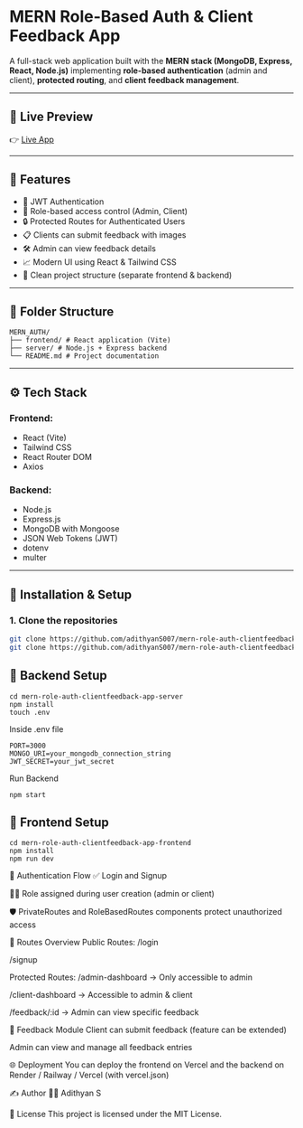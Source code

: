 # MERN Role-Based Auth & Client Feedback App

A full-stack web application built with the **MERN stack (MongoDB, Express, React, Node.js)** implementing **role-based authentication** (admin and client), **protected routing**, and **client feedback management**.

---

## 🔗 Live Preview

👉 [Live App](https://mern-role-auth-clientfeedback-app-frontend.vercel.app)

---

## 🚀 Features

- 🔐 JWT Authentication
- 👥 Role-based access control (Admin, Client)
- 🔒 Protected Routes for Authenticated Users
- 📋 Clients can submit feedback with images
- 🛠 Admin can view feedback details
- 📈 Modern UI using React & Tailwind CSS
- 🧩 Clean project structure (separate frontend & backend)

---

## 📁 Folder Structure

```
MERN_AUTH/
├── frontend/ # React application (Vite)
├── server/ # Node.js + Express backend
└── README.md # Project documentation
```


---

## ⚙️ Tech Stack

### Frontend:
- React (Vite)
- Tailwind CSS
- React Router DOM
- Axios

### Backend:
- Node.js
- Express.js
- MongoDB with Mongoose
- JSON Web Tokens (JWT)
- dotenv
- multer

---

## 🔧 Installation & Setup

### 1. Clone the repositories
```bash
git clone https://github.com/adithyanS007/mern-role-auth-clientfeedback-app-frontend.git
git clone https://github.com/adithyanS007/mern-role-auth-clientfeedback-app-server.git
```

## 🔧 Backend Setup
```
cd mern-role-auth-clientfeedback-app-server
npm install
touch .env
```
Inside .env file
```
PORT=3000
MONGO_URI=your_mongodb_connection_string
JWT_SECRET=your_jwt_secret
```
Run Backend
```
npm start
```

## 🔧 Frontend Setup
```
cd mern-role-auth-clientfeedback-app-frontend
npm install
npm run dev
```

🔐 Authentication Flow
✅ Login and Signup

🧑‍💼 Role assigned during user creation (admin or client)

🛡 PrivateRoutes and RoleBasedRoutes components protect unauthorized access

🧪 Routes Overview
Public Routes:
/login

/signup

Protected Routes:
/admin-dashboard → Only accessible to admin

/client-dashboard → Accessible to admin & client

/feedback/:id → Admin can view specific feedback

📝 Feedback Module
Client can submit feedback (feature can be extended)

Admin can view and manage all feedback entries

🌐 Deployment
You can deploy the frontend on Vercel and the backend on Render / Railway / Vercel (with vercel.json)

✍️ Author
👨‍💻 Adithyan S


📜 License
This project is licensed under the MIT License.
